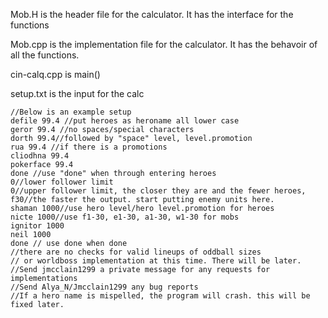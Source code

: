 Mob.H is the header file for the calculator. It has the interface for the functions

Mob.cpp is the implementation file for the calculator. It has the behavoir of all the functions.

cin-calq.cpp is main()

setup.txt is the input for the calc



```
//Below is an example setup
defile 99.4 //put heroes as heroname all lower case 
geror 99.4 //no spaces/special characters 
dorth 99.4//followed by "space" level, level.promotion 
rua 99.4 //if there is a promotions
cliodhna 99.4
pokerface 99.4
done //use "done" when through entering heroes
0//lower follower limit
0//upper follower limit, the closer they are and the fewer heroes,
f30//the faster the output. start putting enemy units here.
shaman 1000//use hero level/hero level.promotion for heroes
nicte 1000//use f1-30, e1-30, a1-30, w1-30 for mobs
ignitor 1000
neil 1000
done // use done when done
//there are no checks for valid lineups of oddball sizes
// or worldboss implementation at this time. There will be later.
//Send jmcclain1299 a private message for any requests for implementations
//Send Alya_N/Jmcclain1299 any bug reports
//If a hero name is mispelled, the program will crash. this will be fixed later.
```
